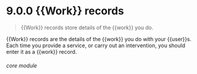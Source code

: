 # 9.0.0    {{Work}} records

> {{Work}} records store details of the {{work}} you do. 

{{Work}} records are the details of the {{work}} you do with your {{user}}s. Each time you provide a service, or carry out an intervention, you should enter it as a {{work}} record. 

###### core module

